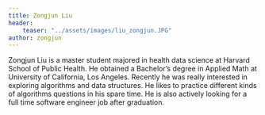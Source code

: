 ```yaml
---
title: Zongjun Liu
header: 
    teaser: "../assets/images/liu_zongjun.JPG" 
author: zongjun
---
```


Zongjun Liu is a master student majored in health data science at Harvard School of Public Health. He obtained a Bachelor’s degree in Applied Math at University of California, Los Angeles. 
Recently he was really interested in exploring algorithms and data structures. 
He likes to practice different kinds of algorithms questions in his spare time. 
He is also actively looking for a full time software engineer job after graduation.
